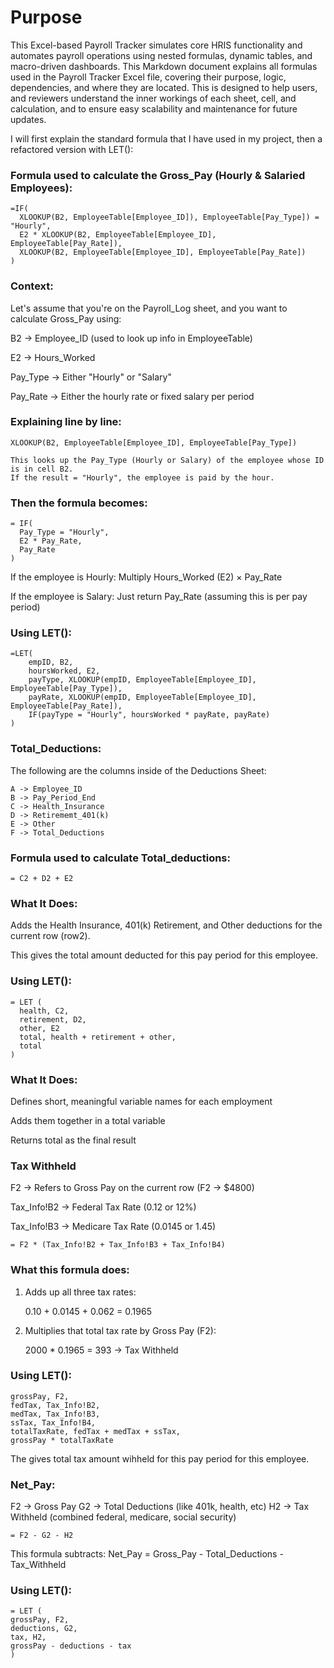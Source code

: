 <h1>Purpose</h1>

This Excel-based Payroll Tracker simulates core HRIS functionality and automates payroll operations using nested formulas, dynamic tables, and macro-driven dashboards.
This Markdown document explains all formulas used in the Payroll Tracker Excel file, covering their purpose, logic, dependencies, and where they are located. This is designed to help users, and reviewers understand the inner workings of each sheet, cell, and calculation, and to ensure easy scalability and maintenance for future updates.

I will first explain the standard formula that I have used in my project, then a refactored version with LET():

### Formula used to calculate the Gross_Pay (Hourly & Salaried Employees):

```excel 
=IF(
  XLOOKUP(B2, EmployeeTable[Employee_ID]), EmployeeTable[Pay_Type]) = "Hourly",
  E2 * XLOOKUP(B2, EmployeeTable[Employee_ID], EmployeeTable[Pay_Rate]),
  XLOOKUP(B2, EmployeeTable[Employee_ID], EmployeeTable[Pay_Rate])
)
```

### Context:

Let's assume that you're on the Payroll_Log sheet, and you want to calculate Gross_Pay using:

B2 → Employee_ID (used to look up info in EmployeeTable)

E2 → Hours_Worked

Pay_Type → Either "Hourly" or "Salary"

Pay_Rate → Either the hourly rate or fixed salary per period

### Explaining line by line:

```excel
XLOOKUP(B2, EmployeeTable[Employee_ID], EmployeeTable[Pay_Type])

This looks up the Pay_Type (Hourly or Salary) of the employee whose ID is in cell B2.
If the result = "Hourly", the employee is paid by the hour.
```
### Then the formula becomes:

```excel
= IF(
  Pay_Type = "Hourly",
  E2 * Pay_Rate,
  Pay_Rate
)
```
If the employee is Hourly: Multiply Hours_Worked (E2) × Pay_Rate

If the employee is Salary: Just return Pay_Rate (assuming this is per pay period)


### Using LET():

```excel
=LET(
    empID, B2,
    hoursWorked, E2,
    payType, XLOOKUP(empID, EmployeeTable[Employee_ID], EmployeeTable[Pay_Type]),
    payRate, XLOOKUP(empID, EmployeeTable[Employee_ID], EmployeeTable[Pay_Rate]),
    IF(payType = "Hourly", hoursWorked * payRate, payRate)
)
```

### Total_Deductions:

The following are the columns inside of the Deductions Sheet:

```excel
A -> Employee_ID
B -> Pay_Period_End 
C -> Health_Insurance
D -> Retirememt_401(k)
E -> Other
F -> Total_Deductions
```

### Formula used to calculate Total_deductions:

```excel
= C2 + D2 + E2
```
### What It Does:

Adds the Health Insurance, 401(k) Retirement, and Other deductions for the current row (row2).

This gives the total amount deducted for this pay period for this employee.


### Using LET():

```excel
= LET (
  health, C2,
  retirement, D2,
  other, E2
  total, health + retirement + other,
  total
)
```
### What It Does:

Defines short, meaningful variable names for each employment

Adds them together in a total variable

Returns total as the final result

### Tax Withheld 

F2 -> Refers to Gross Pay on the current row (F2 -> $4800)

Tax_Info!B2 -> Federal Tax Rate (0.12 or 12%)

Tax_Info!B3 -> Medicare Tax Rate (0.0145 or 1.45)

```excel
= F2 * (Tax_Info!B2 + Tax_Info!B3 + Tax_Info!B4)
```
### What this formula does:
1. Adds up all three tax rates:
   
   0.10 + 0.0145 + 0.062 = 0.1965
   
3. Multiplies that total tax rate by Gross Pay (F2):
   
   2000 * 0.1965 = 393 -> Tax Withheld

### Using LET():
```excel
grossPay, F2,
fedTax, Tax_Info!B2,
medTax, Tax_Info!B3,
ssTax, Tax_Info!B4,
totalTaxRate, fedTax + medTax + ssTax,
grossPay * totalTaxRate
```
The gives total tax amount wihheld for this pay period for this employee.


### Net_Pay:

F2 -> Gross Pay
G2 -> Total Deductions (like 401k, health, etc)
H2 -> Tax Withheld (combined federal, medicare, social security)

```excel
= F2 - G2 - H2
```
This formula subtracts:
Net_Pay = Gross_Pay - Total_Deductions - Tax_Withheld

### Using LET():

```excel
= LET (
grossPay, F2,
deductions, G2,
tax, H2,
grossPay - deductions - tax
)
```

